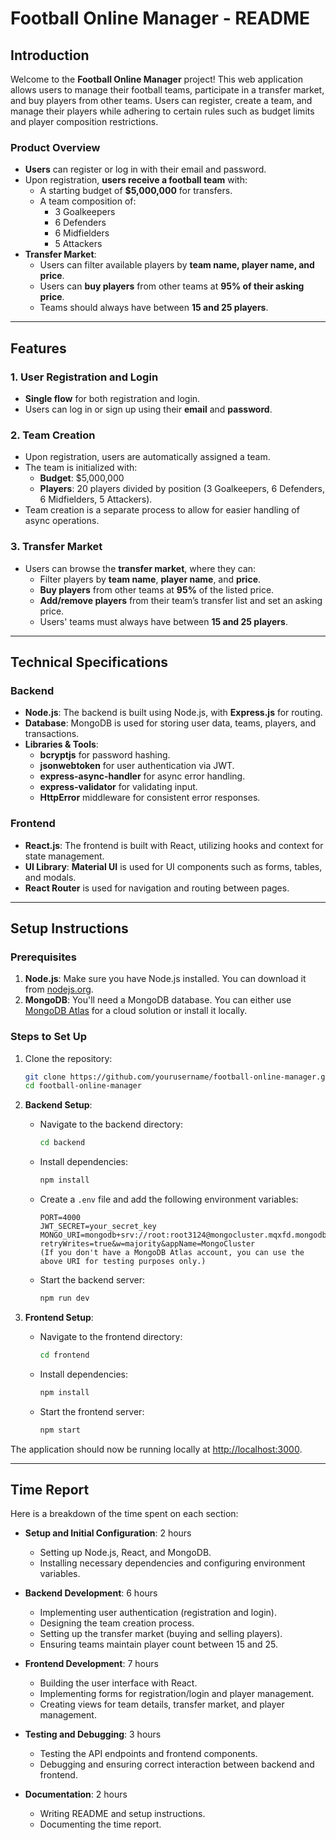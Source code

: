 # Football Online Manager - README

## Introduction

Welcome to the **Football Online Manager** project! This web application allows users to manage their football teams, participate in a transfer market, and buy players from other teams. Users can register, create a team, and manage their players while adhering to certain rules such as budget limits and player composition restrictions.

### Product Overview

- **Users** can register or log in with their email and password.
- Upon registration, **users receive a football team** with:
  - A starting budget of **$5,000,000** for transfers.
  - A team composition of:
    - 3 Goalkeepers
    - 6 Defenders
    - 6 Midfielders
    - 5 Attackers
- **Transfer Market**:
  - Users can filter available players by **team name, player name, and price**.
  - Users can **buy players** from other teams at **95% of their asking price**.
  - Teams should always have between **15 and 25 players**.

---

## Features

### 1. **User Registration and Login**
- **Single flow** for both registration and login.
- Users can log in or sign up using their **email** and **password**.

### 2. **Team Creation**
- Upon registration, users are automatically assigned a team.
- The team is initialized with:
  - **Budget**: $5,000,000
  - **Players**: 20 players divided by position (3 Goalkeepers, 6 Defenders, 6 Midfielders, 5 Attackers).
- Team creation is a separate process to allow for easier handling of async operations.

### 3. **Transfer Market**
- Users can browse the **transfer market**, where they can:
  - Filter players by **team name**, **player name**, and **price**.
  - **Buy players** from other teams at **95%** of the listed price.
  - **Add/remove players** from their team’s transfer list and set an asking price.
  - Users' teams must always have between **15 and 25 players**.

---

## Technical Specifications

### Backend
- **Node.js**: The backend is built using Node.js, with **Express.js** for routing.
- **Database**: MongoDB is used for storing user data, teams, players, and transactions.
- **Libraries & Tools**:
  - **bcryptjs** for password hashing.
  - **jsonwebtoken** for user authentication via JWT.
  - **express-async-handler** for async error handling.
  - **express-validator** for validating input.
  - **HttpError** middleware for consistent error responses.

### Frontend
- **React.js**: The frontend is built with React, utilizing hooks and context for state management.
- **UI Library**: **Material UI** is used for UI components such as forms, tables, and modals.
- **React Router** is used for navigation and routing between pages.

---

## Setup Instructions

### Prerequisites
1. **Node.js**: Make sure you have Node.js installed. You can download it from [nodejs.org](https://nodejs.org/).
2. **MongoDB**: You'll need a MongoDB database. You can either use [MongoDB Atlas](https://www.mongodb.com/cloud/atlas) for a cloud solution or install it locally.

### Steps to Set Up

1. Clone the repository:
   ```bash
   git clone https://github.com/yourusername/football-online-manager.git
   cd football-online-manager
   ```

2. **Backend Setup**:
   - Navigate to the backend directory:
     ```bash
     cd backend
     ```
   - Install dependencies:
     ```bash
     npm install
     ```
   - Create a `.env` file and add the following environment variables:
     ```env
     PORT=4000
     JWT_SECRET=your_secret_key
     MONGO_URI=mongodb+srv://root:root3124@mongocluster.mqxfd.mongodb.net/FantasyLeaguePro?retryWrites=true&w=majority&appName=MongoCluster 
     (If you don't have a MongoDB Atlas account, you can use the above URI for testing purposes only.)
     ```
   - Start the backend server:
     ```bash
     npm run dev
     ```

3. **Frontend Setup**:
   - Navigate to the frontend directory:
     ```bash
     cd frontend
     ```
   - Install dependencies:
     ```bash
     npm install
     ```
   - Start the frontend server:
     ```bash
     npm start
     ```

The application should now be running locally at [http://localhost:3000](http://localhost:3000).

---

## Time Report

Here is a breakdown of the time spent on each section:

- **Setup and Initial Configuration**: 2 hours
  - Setting up Node.js, React, and MongoDB.
  - Installing necessary dependencies and configuring environment variables.
  
- **Backend Development**: 6 hours
  - Implementing user authentication (registration and login).
  - Designing the team creation process.
  - Setting up the transfer market (buying and selling players).
  - Ensuring teams maintain player count between 15 and 25.
  
- **Frontend Development**: 7 hours
  - Building the user interface with React.
  - Implementing forms for registration/login and player management.
  - Creating views for team details, transfer market, and player management.
  
- **Testing and Debugging**: 3 hours
  - Testing the API endpoints and frontend components.
  - Debugging and ensuring correct interaction between backend and frontend.

- **Documentation**: 2 hours
  - Writing README and setup instructions.
  - Documenting the time report.


